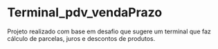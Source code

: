 # Terminal_pdv_vendaPrazo
Projeto realizado com base em desafio que sugere um terminal que faz cálculo de parcelas, juros e descontos de produtos. 
